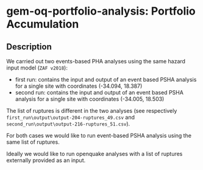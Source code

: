 # gem-oq-portfolio-analysis: Portfolio Accumulation

## Description

We carried out two events-based PHA analyses using the same hazard input model (`ZAF v2018`): 

- first run: contains the input and output of an event based PSHA analysis for a single site with coordinates (-34.094, 18.387)
- second run: contains the input and output of an event based PSHA analysis for a single site with coordinates (-34.005, 18.503)

The list of ruptures is different in the two analyses (see respectively `first_run\output\output-204-ruptures_49.csv` and `second_run\output\output-216-ruptures_51.csv`).

For both cases we would like to run event-based PSHA analysis using the same list of ruptures.

Ideally we would like to run openquake analyses with a list of ruptures externally provided as an input. 







